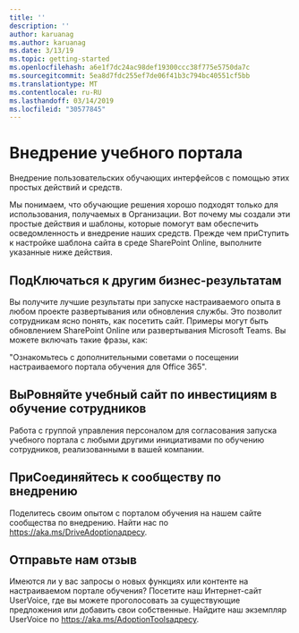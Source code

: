 ```yaml
---
title: ''
description: ''
author: karuanag
ms.author: karuanag
ms.date: 3/13/19
ms.topic: getting-started
ms.openlocfilehash: a6e1f7dc24ac98def19300ccc38f775e5750da7c
ms.sourcegitcommit: 5ea8d7fdc255ef7de06f41b3c794bc40551cf5bb
ms.translationtype: MT
ms.contentlocale: ru-RU
ms.lasthandoff: 03/14/2019
ms.locfileid: "30577845"
---
```

# <a name="drive-adoption-of-your-learning-portal"></a>Внедрение учебного портала

Внедрение пользовательских обучающих интерфейсов с помощью этих простых действий и средств. 

Мы понимаем, что обучающие решения хорошо подходят только для использования, получаемых в Организации. Вот почему мы создали эти простые действия и шаблоны, которые помогут вам обеспечить осведомленность и внедрение наших средств. Прежде чем приСтупить к настройке шаблона сайта в среде SharePoint Online, выполните указанные ниже действия.

## <a name="connect-learning-to-other-business-outcomes"></a>ПодКлючаться к другим бизнес-результатам
Вы получите лучшие результаты при запуске настраиваемого опыта в любом проекте развертывания или обновления службы.  Это позволит сотрудникам ясно понять, как посетить сайт.  Примеры могут быть обновлением SharePoint Online или развертывания Microsoft Teams.  Вы можете включать такие фразы, как:

"Ознакомьтесь с дополнительными советами <Insert service name here> о посещении настраиваемого портала обучения для Office 365". 

## <a name="align-the-training-site-to-investments-in-your-employee-learning"></a>ВыРовняйте учебный сайт по инвестициям в обучение сотрудников 

Работа с группой управления персоналом для согласования запуска учебного портала с любыми другими инициативами по обучению сотрудников, реализованными в вашей компании. 

## <a name="join-the-driving-adoption-community"></a>ПриСоединяйтесь к сообществу по внедрению

Поделитесь своим опытом с порталом обучения на нашем сайте сообщества по внедрению.  Найти нас по https://aka.ms/DriveAdoptionадресу.

## <a name="give-us-feedback"></a>Отправьте нам отзыв

Имеются ли у вас запросы о новых функциях или контенте на настраиваемом портале обучения?  Посетите наш Интернет-сайт UserVoice, где вы можете проголосовать за существующие предложения или добавить свои собственные.  Найдите наш экземпляр UserVoice по https://aka.ms/AdoptionToolsадресу.
